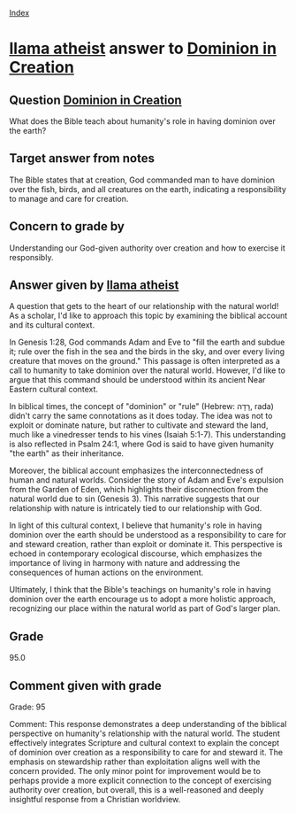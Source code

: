 
[Index](../../index.md)
# [llama atheist](../../answering_models/llama_atheist.md) answer to [Dominion in Creation](../../questions/Dominion_in_Creation.md)

## Question [Dominion in Creation](../../questions/Dominion_in_Creation.md)
What does the Bible teach about humanity's role in having dominion over the earth?

## Target answer from notes
The Bible states that at creation, God commanded man to have dominion over the fish, birds, and all creatures on the earth, indicating a responsibility to manage and care for creation.

## Concern to grade by
Understanding our God-given authority over creation and how to exercise it responsibly.

## Answer given by [llama atheist](../../answering_models/llama_atheist.md)
A question that gets to the heart of our relationship with the natural world! As a scholar, I'd like to approach this topic by examining the biblical account and its cultural context.

In Genesis 1:28, God commands Adam and Eve to "fill the earth and subdue it; rule over the fish in the sea and the birds in the sky, and over every living creature that moves on the ground." This passage is often interpreted as a call to humanity to take dominion over the natural world. However, I'd like to argue that this command should be understood within its ancient Near Eastern cultural context.

In biblical times, the concept of "dominion" or "rule" (Hebrew: רָדָה, rada) didn't carry the same connotations as it does today. The idea was not to exploit or dominate nature, but rather to cultivate and steward the land, much like a vinedresser tends to his vines (Isaiah 5:1-7). This understanding is also reflected in Psalm 24:1, where God is said to have given humanity "the earth" as their inheritance.

Moreover, the biblical account emphasizes the interconnectedness of human and natural worlds. Consider the story of Adam and Eve's expulsion from the Garden of Eden, which highlights their disconnection from the natural world due to sin (Genesis 3). This narrative suggests that our relationship with nature is intricately tied to our relationship with God.

In light of this cultural context, I believe that humanity's role in having dominion over the earth should be understood as a responsibility to care for and steward creation, rather than exploit or dominate it. This perspective is echoed in contemporary ecological discourse, which emphasizes the importance of living in harmony with nature and addressing the consequences of human actions on the environment.

Ultimately, I think that the Bible's teachings on humanity's role in having dominion over the earth encourage us to adopt a more holistic approach, recognizing our place within the natural world as part of God's larger plan.

## Grade
95.0

## Comment given with grade
Grade: 95

Comment: This response demonstrates a deep understanding of the biblical perspective on humanity's relationship with the natural world. The student effectively integrates Scripture and cultural context to explain the concept of dominion over creation as a responsibility to care for and steward it. The emphasis on stewardship rather than exploitation aligns well with the concern provided. The only minor point for improvement would be to perhaps provide a more explicit connection to the concept of exercising authority over creation, but overall, this is a well-reasoned and deeply insightful response from a Christian worldview.
